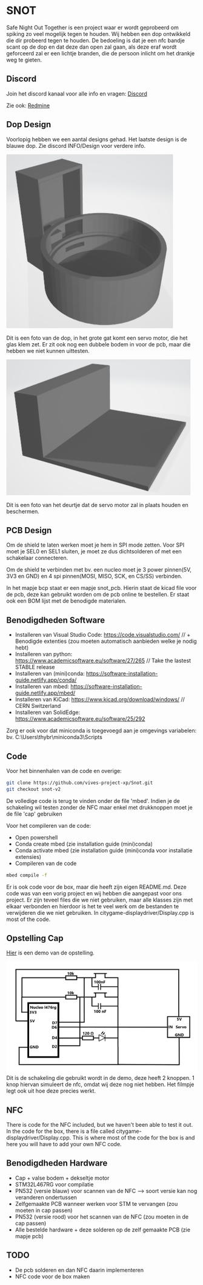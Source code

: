 # SNOT

Safe Night Out Together is een project waar er wordt geprobeerd om spiking zo veel mogelijk tegen te houden. Wij hebben een dop ontwikkeld die dir probeerd tegen te houden. De bedoeling is dat je een nfc bandje scant op de dop en dat deze dan open zal gaan, als deze eraf wordt geforceerd zal er een lichtje branden, die de persoon inlicht om het drankje weg te gieten.

## Discord

Join het discord kanaal voor alle info en vragen: [Discord](https://discord.gg/33ayYHaHzA)

Zie ook:  [Redmine](https://project.devbit.be/projects/snot)

## Dop Design

Voorlopig hebben we een aantal designs gehad. Het laatste design is de blauwe dop.
Zie discord INFO/Design voor verdere info.

![foto dop](3D-tekeningen/dop.PNG)

Dit is een foto van de dop, in het grote gat komt een servo motor, die het glas klem zet. Er zit ook nog een dubbele bodem in voor de pcb, maar die hebben we niet kunnen uittesten.

![foto deur](3D-tekeningen/deur.PNG)

Dit is een foto van het deurtje dat de servo motor zal in plaats houden en beschermen.

## PCB Design

Om de shield te laten werken moet je hem in SPI mode zetten. Voor SPI moet je SEL0 en SEL1 sluiten, je moet ze dus dichtsolderen of met een schakelaar connecteren.

Om de shield te verbinden met bv. een nucleo moet je 3 power pinnen(5V, 3V3 en GND) en 4 spi pinnen(MOSI, MISO, SCK, en CS/SS) verbinden.

In het mapje bcp staat er een mapje snot_pcb. Hierin staat de kicad file voor de pcb, deze kan gebruikt worden om de pcb online te bestellen. Er staat ook een BOM lijst met de benodigde materialen. 


## Benodigdheden Software

- Installeren van Visual Studio Code: <https://code.visualstudio.com/> // + Benodigde extenties (zou moeten automatisch aanbieden welke je nodig hebt)
- Installeren van python: <https://www.academicsoftware.eu/software/27/265> // Take the lastest STABLE release
- Installeren van (mini)conda: <https://software-installation-guide.netlify.app/conda/>
- Installeren van mbed: <https://software-installation-guide.netlify.app/mbed/>
- Installeren van KiCad: <https://www.kicad.org/download/windows/> // CERN Switzerland
- Installeren van SolidEdge: <https://www.academicsoftware.eu/software/25/292>

Zorg er ook voor dat miniconda is toegevoegd aan je omgevings variabelen: bv. C:\Users\thybr\miniconda3\Scripts

## Code

Voor het binnenhalen van de code en overige:
```bash
git clone https://github.com/vives-project-xp/Snot.git
git checkout snot-v2
```

De volledige code is terug te vinden onder de file 'mbed'.
Indien je de schakeling wil testen zonder de NFC maar enkel met drukknoppen moet je de file 'cap' gebruiken

Voor het compileren van de code:

- Open powershell
- Conda create mbed (zie installation guide (mini)conda)
- Conda activate mbed (zie installation guide (mini)conda voor installatie extensies)
- Compileren van de code
```bash 
mbed compile -f
```

Er is ook code voor de box, maar die heeft zijn eigen README.md.
Deze code was van een vorig project en wij hebben die aangepast voor ons project. Er zijn teveel files die we niet gebruiken, maar alle klasses zijn met elkaar verbonden en hierdoor is het te veel werk om de bestanden te verwijderen die we niet gebruiken. In citygame-displaydriver/Display.cpp is most of the code.

## Opstelling Cap 

[Hier](https://www.instagram.com/reel/CrSmLBvvxVR/?utm_source=ig_web_copy_link) is een demo van de opstelling.

![schakeling](schakeling/schakeling.png)
Dit is de schakeling die gebruikt wordt in de demo, deze heeft 2 knoppen. 1 knop hiervan simuleert de nfc, omdat wij deze nog niet hebben. Het filmpje legt ook uit hoe deze precies werkt.

## NFC

There is code for the NFC included, but we haven't been able to test it out. In the code for the box, there is a file called citygame-displaydriver/Display.cpp. This is where most of the code for the box is and here you will have to add your own NFC code.

## Benodigdheden Hardware

- Cap + valse bodem + dekseltje motor
- STM32L467RG voor compilatie
- PN532 (versie blauw) voor scannen van de NFC --> soort versie kan nog veranderen ondertussen
- Zelfgemaakte PCB wanneer werken voor STM te vervangen (zou moeten in cap passen)
- PN532 (versie rood) voor het scannen van de NFC (zou moeten in de cap passen)
- Alle bestelde hardware + deze solderen op de zelf gemaakte PCB (zie mapje pcb)

## TODO

- De pcb solderen en dan NFC daarin implementeren
- NFC code voor de box maken